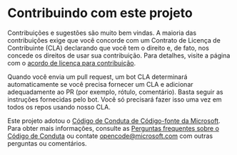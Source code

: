 # Contribuindo com este projeto

Contribuições e sugestões são muito bem vindas. 
A maioria das contribuições exige que você concorde com um Contrato de Licença de Contribuinte (CLA) declarando que você tem o direito e, de fato, nos concede os direitos de usar sua contribuição. Para detalhes, visite a página com o [acordo de licença para contribuição](https://cla.microsoft.com).

Quando você envia um pull request, um bot CLA determinará automaticamente se você precisa fornecer um CLA e adicionar adequadamente ao PR (por exemplo, rótulo, comentário). Basta seguir as instruções fornecidas pelo bot. Você só precisará fazer isso uma vez em todos os repos usando nosso CLA.

Este projeto adotou o [Código de Conduta de Código-fonte da Microsoft](https://opensource.microsoft.com/codeofconduct/).
Para obter mais informações, consulte as [Perguntas frequentes sobre o Código de Conduta](https://opensource.microsoft.com/codeofconduct/faq/) ou contate [opencode@microsoft.com](mailto:opencode@microsoft.com) com outras perguntas ou comentários.

